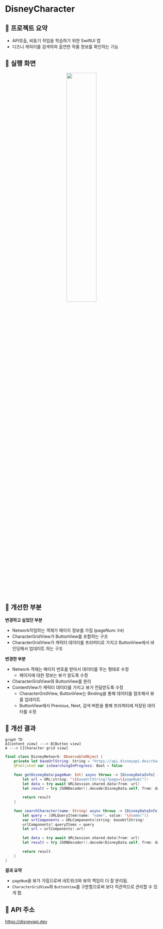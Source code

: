 # DisneyCharacter
## 🧀 프로젝트 요약
* API호출, 비동기 작업을 학습하기 위한 SwiftUI 앱
* 디즈니 캐릭터를 검색하여 출연한 작품 정보를 확인하는 기능

## 🧀 실행 화면
<p align="center">
  <img src="https://github.com/raindropiOS/DisneyCharacter/assets/70703326/a8c488f7-2aef-48e8-ad1e-4e967e65de84" align="center" width="44%">
</p>

## 🧀 개선한 부분
**변경하고 싶었던 부분**
- Network작업하는 객체가 페이지 정보를 가짐 (pageNum: Int)
- CharacterGridView가 ButtonView를 포함하는 구조
- CharacterGridView가 캐릭터 데이터를 프라퍼티로 가지고 ButtonView에서 바인딩해서 업데이트 하는 구조

**변경한 부분**
- Network 객체는 페이지 번호를 받아서 데이터를 주는 형태로 수정
  - 페이지에 대한 정보는 뷰가 알도록 수정
- CharacterGridView와 ButtonView를 분리
- ContentView가 캐릭터 데이터를 가지고 뷰가 전달받도록 수정
  - CharacterGridView, ButtonView는 Binding을 통해 데이터를 참조해서 뷰를 업데이트
  - ButtonView에서 Previous, Next, 검색 버튼을 통해 프라퍼티에 저장된 데이터를 수정

## 🧀 개선 결과
```mermaid
graph TD
A[Content view] ---> B[Button view]
A ---> C[Character grid view]
```

```swift
final class DisneyNetwork: ObservableObject {
    private let baseUrlString: String = "https://api.disneyapi.dev/character"
    @Published var isSearchingInProgress: Bool = false
    
    func getDisneyData(pageNum: Int) async throws -> [DisneyDataInfo] {
        let url = URL(string: "\(baseUrlString)?page=\(pageNum)")!
        let data = try await URLSession.shared.data(from: url)
        let result = try JSONDecoder().decode(DisneyData.self, from: data.0).data
        
        return result
    }
    
    func searchCharacter(name: String) async throws -> [DisneyDataInfo] {
        let query = [URLQueryItem(name: "name", value: "\(name)")]
        var urlComponents = URLComponents(string: baseUrlString)
        urlComponents?.queryItems = query
        let url = urlComponents!.url!
        
        let data = try await URLSession.shared.data(from: url)
        let result = try JSONDecoder().decode(DisneyData.self, from: data.0).data
        
        return result
    }
}
```

**결과 요약**
* `pageNum`을 뷰가 가짐으로써 네트워크와 뷰의 책임이 더 잘 분리됨.  
* `CharacterGridView`와 `ButtonView`를 구분함으로써 보다 직관적으로 관리할 수 있게 함.

## 🧀 API 주소
https://disneyapi.dev  
